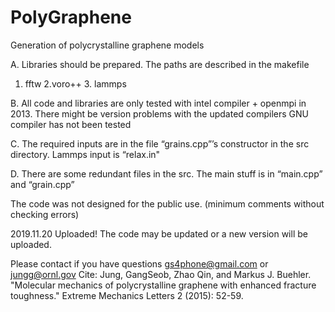 # PolyGraphene
Generation of polycrystalline graphene models

A. Libraries should be prepared. The paths are described in the makefile
1. fftw 2.voro++ 3. lammps 

B. All code and libraries are only tested with intel compiler + openmpi in 2013. 
There might be version problems with the updated compilers
GNU compiler has not been tested

C. The required inputs are in the file “grains.cpp”’s constructor in the src directory. 
Lammps input is “relax.in"

D. There are some redundant files in the src. The main stuff is in “main.cpp” and “grain.cpp”

The code was not designed for the public use. (minimum comments without checking errors)

2019.11.20 Uploaded!
The code may be updated or a new version will be uploaded.

Please contact if you have questions gs4phone@gmail.com or jungg@ornl.gov
Cite: Jung, GangSeob, Zhao Qin, and Markus J. Buehler. "Molecular mechanics of polycrystalline graphene with enhanced fracture toughness." Extreme Mechanics Letters 2 (2015): 52-59. 
